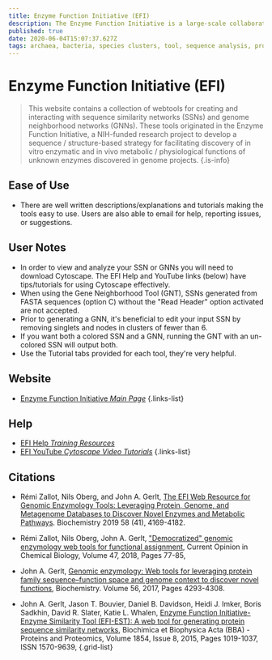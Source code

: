 ```yaml
---
title: Enzyme Function Initiative (EFI)
description: The Enzyme Function Initiative is a large-scale collaborative project aiming to develop and disseminate a robust strategy to determine enzyme function through an integrated sequence–structure-based approach.
published: true
date: 2020-06-04T15:07:37.627Z
tags: archaea, bacteria, species clusters, tool, sequence analysis, proteins, genome browser, comparative genomics, sequence similarity, data capture, homolog discovery, bioinformatics, browser, data visualization, prediction, clustering, protein family, data export, conservation, orthologs, eukaryota, curated, network, protein domain
---
```


# Enzyme Function Initiative (EFI)

> This website contains a collection of webtools for creating and interacting with sequence similarity networks (SSNs) and genome neighborhood networks (GNNs). These tools originated in the Enzyme Function Initiative, a NIH-funded research project to develop a sequence / structure-based strategy for facilitating discovery of in vitro enzymatic and in vivo metabolic / physiological functions of unknown enzymes discovered in genome projects.
{.is-info}


## Ease of Use

- There are well written descriptions/explanations and tutorials making the tools easy to use. Users are also able to email for help, reporting issues, or suggestions.

## User Notes

- In order to view and analyze your SSN or GNNs you will need to download Cytoscape.  The EFI Help and YouTube links (below) have tips/tutorials for using Cytoscape effectively. 
- When using the Gene Neighborhood Tool (GNT), SSNs generated from FASTA sequences (option C) without the "Read Header" option activated are not accepted.
- Prior to generating a GNN, it's beneficial to edit your input SSN by removing singlets and nodes in clusters of fewer than 6. 
- If you want both a colored SSN and a GNN, running the GNT with an un-colored SSN will output both. 
- Use the Tutorial tabs provided for each tool, they're very helpful.
## Website

- [Enzyme Function Initiative *Main Page*](https://efi.igb.illinois.edu/)
{.links-list}

## Help

- [EFI Help *Training Resources*](https://efi.igb.illinois.edu/training/index.php)
- [EFI YouTube *Cytoscape Video Tutorials*](https://www.youtube.com/channel/UCShNWZLlJYevN2TlypX71ng)
{.links-list}

## Citations

-  	Rémi Zallot, Nils Oberg, and John A. Gerlt, [The EFI Web Resource for Genomic Enzymology Tools: Leveraging Protein, Genome, and Metagenome Databases to Discover Novel Enzymes and Metabolic Pathways](https://doi.org/10.1021/acs.biochem.9b00735). Biochemistry 2019 58 (41), 4169-4182. 

-	Rémi Zallot, Nils Oberg, John A. Gerlt, ["Democratized" genomic enzymology web tools for functional assignment](https://doi.org/10.1016/j.cbpa.2018.09.009), Current Opinion in Chemical Biology, Volume 47, 2018, Pages 77-85, 

-	John A. Gerlt, [Genomic enzymology: Web tools for leveraging protein family sequence–function space and genome context to discover novel functions](https://doi.org/10.1021/acs.biochem.7b00614), Biochemistry. Volume 56, 2017, Pages 4293-4308. 

-	John A. Gerlt, Jason T. Bouvier, Daniel B. Davidson, Heidi J. Imker, Boris Sadkhin, David R. Slater, Katie L. Whalen, [Enzyme Function Initiative-Enzyme Similarity Tool (EFI-EST): A web tool for generating protein sequence similarity networks](https://dx.doi.org/10.1016/j.bbapap.2015.04.015), Biochimica et Biophysica Acta (BBA) - Proteins and Proteomics, Volume 1854, Issue 8, 2015, Pages 1019-1037, ISSN 1570-9639, 
{.grid-list}